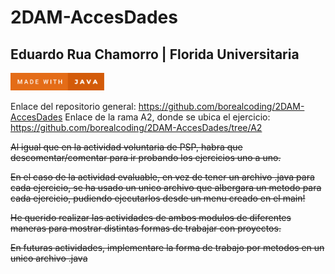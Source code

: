 # 2DAM-AccesDades
## Eduardo Rua Chamorro | Florida Universitaria
<a href="https://forthebadge.com/generator/"><img src="https://github.com/borealcoding/2DAM-AccesDades/blob/master/made-with-java.svg" width="150" alt="Make with Java"></a>

Enlace del repositorio general: https://github.com/borealcoding/2DAM-AccesDades
Enlace de la rama A2, donde se ubica el ejercicio: https://github.com/borealcoding/2DAM-AccesDades/tree/A2

~~Al igual que en la actividad voluntaria de PSP, habra que descomentar/comentar
para ir probando los ejercicios uno a uno.~~

~~En el caso de la actividad evaluable, en vez de tener un archivo .java para cada ejercicio,
se ha usado un unico archivo que albergara un metodo para cada ejercicio, pudiendo ejecutarlos  desde un menu creado en el main!~~

~~He querido realizar las actividades de ambos modulos de diferentes maneras para mostrar
distintas formas de trabajar con proyectos.~~

~~En futuras actividades, implementare la forma de trabajo por metodos en un unico archivo .java~~
